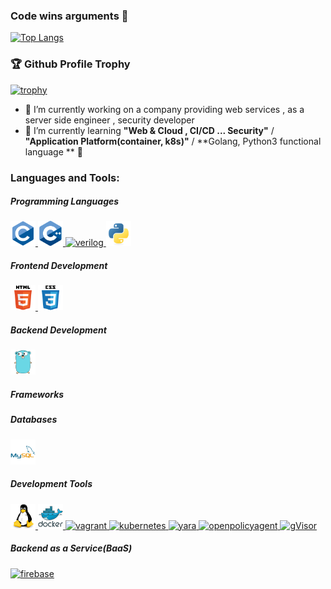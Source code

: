 ### Code wins arguments 👋

[![Top Langs](https://github-readme-stats.vercel.app/api/top-langs/?username=ultra-supara&layout=pie)](https://github.com/ultra-supara/github-readme-stats)

<h3>🏆 Github Profile Trophy</h3>

[![trophy](https://github-profile-trophy.vercel.app/?username=ultra-supara&theme=dracula&margin-w=5&rank=SECRET,SSS,SS,S,AAA,AA,A,B)](https://github.com/ryo-ma/github-profile-trophy)

- 🔭 I’m currently working on a company providing web services , as a server side engineer , security developer 
- 🌱 I’m currently learning **"Web & Cloud , CI/CD ... Security"** / **"Application Platform(container, k8s)"** / **Golang, Python3 functional language ** 💬

<div align="left">
  <h3>Languages and Tools:</h3>
  <div> 
    <h5>Programming Languages</h5>
    <a href="https://www.cprogramming.com/" target="_blank"> 
      <img src="https://raw.githubusercontent.com/devicons/devicon/master/icons/c/c-original.svg" alt="c" width="40" height="40"/> 
    </a> 
    <a href="https://www.w3schools.com/cpp/" target="_blank"> 
      <img src="https://raw.githubusercontent.com/devicons/devicon/master/icons/cplusplus/cplusplus-original.svg" alt="cplusplus" width="40" height="40"/> 
    </a> 
    <a href="https://www.verilog.com" target="_blank"> 
      <img src="https://user-images.githubusercontent.com/16542113/50175134-4f7b3700-02fc-11e9-914e-cb317fddce4e.png" alt="verilog" width="40" height="40"/> 
    </a> 
    <a href="https://www.python.org" target="_blank"> 
      <img src="https://raw.githubusercontent.com/devicons/devicon/master/icons/python/python-original.svg" alt="python" width="40" height="40"/> 
    </a>
  </div>
  
  <div>
    <h5>Frontend Development</h5>
    <a href="https://www.w3.org/html/" target="_blank"> 
      <img src="https://raw.githubusercontent.com/devicons/devicon/master/icons/html5/html5-original-wordmark.svg" alt="html5" width="40" height="40"/> 
    </a> 
    <a href="https://www.w3schools.com/css/" target="_blank"> 
      <img src="https://raw.githubusercontent.com/devicons/devicon/master/icons/css3/css3-original-wordmark.svg" alt="css3" width="40" height="40"/> 
    </a> 
  </div>
  
  <div>
    <h5>Backend Development</h5>
    <a href="https://go.dev" target="_blank"> 
      <img src="https://raw.githubusercontent.com/devicons/devicon/master/icons/go/go-original.svg" alt="go" width="40" height="40"/> 
    </a>
  </div>
  <div>
    <h5>Frameworks</h5>
  </div>
  <div>
    <h5>Databases</h5>
    <a href="https://www.mysql.com/" target="_blank"> 
      <img src="https://raw.githubusercontent.com/devicons/devicon/master/icons/mysql/mysql-original-wordmark.svg" alt="mysql" width="40" height="40"/> 
    </a> 
  </div>
  <div>
    <h5>Development Tools</h5>
    <a href="https://www.linux.org/" target="_blank"> 
      <img src="https://raw.githubusercontent.com/devicons/devicon/master/icons/linux/linux-original.svg" alt="linux" width="40" height="40"/> 
    </a>
    <a href="https://www.docker.com/" target="_blank"> 
      <img src="https://raw.githubusercontent.com/devicons/devicon/master/icons/docker/docker-original-wordmark.svg" alt="docker" width="40" height="40"/> 
    </a> 
    <a href="https://www.vagrantup.com/" target="_blank"> 
      <img src="https://www.vectorlogo.zone/logos/vagrantup/vagrantup-icon.svg" alt="vagrant" width="40" height="40"/> 
    </a>
    <a href="https://kubernetes.io" target="_blank"> 
      <img src="https://www.vectorlogo.zone/logos/kubernetes/kubernetes-icon.svg" alt="kubernetes" width="40" height="40"/> 
    </a> 
    <a href="https://www.yara.com" target="_blank"> 
      <img src="https://logos-download.com/wp-content/uploads/2016/11/Yara_logo_logotype.png" alt="yara" width="40" height="40"/> 
    </a> 
    <a href="https://www.openpolicyagent.org" target="_blank"> 
      <img src="https://www.vectorlogo.zone/logos/openpolicyagent/openpolicyagent-icon.svg" alt="openpolicyagent" width="40" height="40"/> 
    </a> 
    <a href="https://gvisor.dev" target="_blank"> 
      <img src="https://www.gstatic.com/devopsconsole/images/oss/icons/gvisor_logo.svg" alt="gVisor" width="40" height="40"/> 
    </a> 
  </div>
  <div>
    <h5>Backend as a Service(BaaS)</h5>
    <a href="https://firebase.google.com/" target="_blank"> 
      <img src="https://www.vectorlogo.zone/logos/firebase/firebase-icon.svg" alt="firebase" width="40" height="40"/> 
    </a> 
  </div>
</div>
